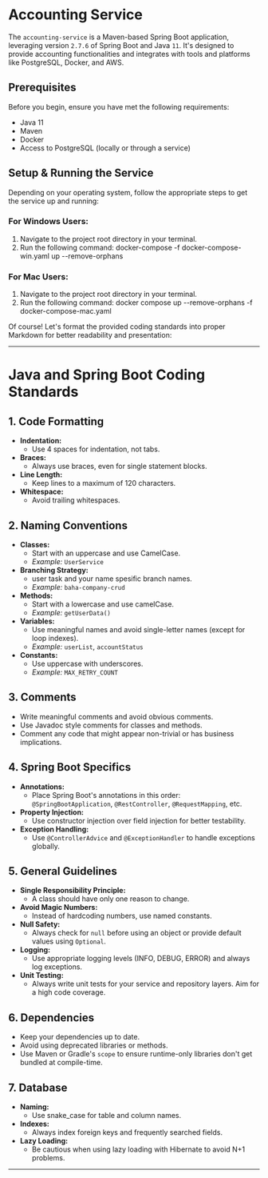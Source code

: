 # Accounting Service

The `accounting-service` is a Maven-based Spring Boot application, leveraging version `2.7.6` of Spring Boot and Java `11`. It's designed to provide accounting functionalities and integrates with tools and platforms like PostgreSQL, Docker, and AWS.

## Prerequisites

Before you begin, ensure you have met the following requirements:

- Java 11
- Maven
- Docker
- Access to PostgreSQL (locally or through a service)


## Setup & Running the Service

Depending on your operating system, follow the appropriate steps to get the service up and running:

### For Windows Users:

1. Navigate to the project root directory in your terminal.
2. Run the following command:
   docker-compose -f docker-compose-win.yaml up --remove-orphans


### For Mac Users:

1. Navigate to the project root directory in your terminal.
2. Run the following command:
   docker compose up --remove-orphans -f docker-compose-mac.yaml


Of course! Let's format the provided coding standards into proper Markdown for better readability and presentation:

---

# Java and Spring Boot Coding Standards

## 1. Code Formatting

- **Indentation:**
    - Use 4 spaces for indentation, not tabs.
- **Braces:**
    - Always use braces, even for single statement blocks.
- **Line Length:**
    - Keep lines to a maximum of 120 characters.
- **Whitespace:**
    - Avoid trailing whitespaces.

## 2. Naming Conventions

- **Classes:**
    - Start with an uppercase and use CamelCase.
    - *Example:* `UserService`
- **Branching Strategy:**
  - user task and your name spesific branch names.
  - *Example:* `baha-company-crud`
- **Methods:**
    - Start with a lowercase and use camelCase.
    - *Example:* `getUserData()`
- **Variables:**
    - Use meaningful names and avoid single-letter names (except for loop indexes).
    - *Example:* `userList`, `accountStatus`
- **Constants:**
    - Use uppercase with underscores.
    - *Example:* `MAX_RETRY_COUNT`

## 3. Comments

- Write meaningful comments and avoid obvious comments.
- Use Javadoc style comments for classes and methods.
- Comment any code that might appear non-trivial or has business implications.

## 4. Spring Boot Specifics

- **Annotations:**
    - Place Spring Boot's annotations in this order: `@SpringBootApplication`, `@RestController`, `@RequestMapping`, etc.
- **Property Injection:**
    - Use constructor injection over field injection for better testability.
- **Exception Handling:**
    - Use `@ControllerAdvice` and `@ExceptionHandler` to handle exceptions globally.

## 5. General Guidelines

- **Single Responsibility Principle:**
    - A class should have only one reason to change.
- **Avoid Magic Numbers:**
    - Instead of hardcoding numbers, use named constants.
- **Null Safety:**
    - Always check for `null` before using an object or provide default values using `Optional`.
- **Logging:**
    - Use appropriate logging levels (INFO, DEBUG, ERROR) and always log exceptions.
- **Unit Testing:**
    - Always write unit tests for your service and repository layers. Aim for a high code coverage.

## 6. Dependencies

- Keep your dependencies up to date.
- Avoid using deprecated libraries or methods.
- Use Maven or Gradle's `scope` to ensure runtime-only libraries don't get bundled at compile-time.

## 7. Database

- **Naming:**
    - Use snake_case for table and column names.
- **Indexes:**
    - Always index foreign keys and frequently searched fields.
- **Lazy Loading:**
    - Be cautious when using lazy loading with Hibernate to avoid N+1 problems.

---
